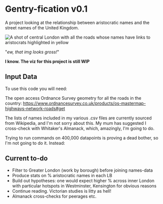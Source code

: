 # Gentry-fication v0.1
A project looking at the relationship between aristocratic names and the street names of the United Kingdom.

![A shot of central London with all the roads whose names have links to aristocrats highlighted in yellow](https://github.com/siskiyoucedar/Gentry-fication/assets/124599703/68675357-9695-48a2-a18b-83461c13707b)

"_ew, that img looks gross!_"

**I know. The viz for this project is still WIP**

## Input Data

To use this code you will need:

The open access Ordnance Survey geometry for all the roads in the country:
https://www.ordnancesurvey.co.uk/products/os-mastermap-highways-network-roads#get

The lists of names included in my various .csv files are currently sourced from Wikipedia, and I'm not sorry about this. My mum has suggested I cross-check with Whitaker's Almanack, which, amazingly, I'm going to do.

Trying to run commands on 400,000 datapoints is proving a dead bother, so I'm not going to do it. Instead:

## Current to-do
- Filter to Greater London (work by borough) before joining names-data
- Produce stats on % aristocratic names in each LB
- Build out hypotheses: one would expect higher % across inner London with particular hotspots in Westminster, Kensington for obvious reasons
- Continue reading. Victorian studies is litty as hell!
- Almanack cross-checks for peerages etc.
